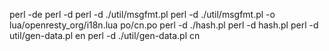 perl -de
perl -d
perl -d ./util/msgfmt.pl
perl -d ./util/msgfmt.pl -o lua/openresty_org/i18n.lua po/cn.po
perl -d ./hash.pl
perl -d hash.pl
perl -d util/gen-data.pl en
perl -d ./util/gen-data.pl cn